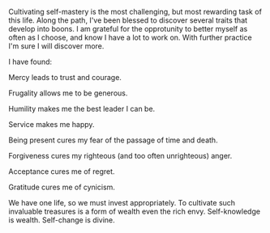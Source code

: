 Cultivating self-mastery is the most challenging, but most rewarding task of this life. Along the path, I've been blessed to discover several traits that develop into boons. I am grateful for the opprotunity to better myself as often as I choose, and know I have a lot to work on. With further practice I'm sure I will discover more. 

I have found:

Mercy leads to trust and courage. 

Frugality allows me to be generous.

Humility makes me the best leader I can be.

Service makes me happy.

Being present cures my fear of the passage of time and death.

Forgiveness cures my righteous (and too often unrighteous) anger.

Acceptance cures me of regret.

Gratitude cures me of cynicism. 

We have one life, so we must invest appropriately. To cultivate such invaluable treasures is a form of wealth even the rich envy. Self-knowledge is wealth. Self-change is divine.